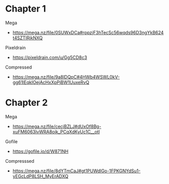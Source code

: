 
# Chapter 1

Mega
- https://mega.nz/file/0SUWxDCa#rppzjF3hTecSc56wqds96D3ngYkB624t4SZTIRjkNXQ

Pixeldrain
- https://pixeldrain.com/u/Gg5CD8c3

Compressed
- https://mega.nz/file/9a8lDQpC#4HWb4WSWL0kV-gg61lEqkIOejAcHxXpPjBW1UuxeRvQ


# Chapter 2

Mega
- https://mega.nz/file/cecjBZLJ#dUxOf8Bg-xuFM6063IvWRA8oik_PCqXdKyUc1C__otI

Gofile
- https://gofile.io/d/W871NH

Compresssed
- https://mega.nz/file/8dYTmCaJ#gt1PUWdlGo-1FPKGNYdSu1-yEGcLdP8LSH_MyErADXQ
